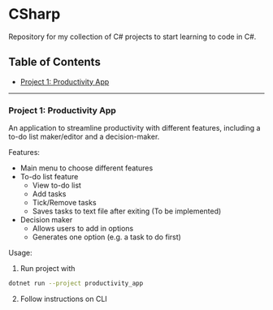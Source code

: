 # CSharp
Repository for my collection of C# projects to start learning to code in C#.

## Table of Contents
- [Project 1: Productivity App](https://github.com/Kairos-T/CSharpProductivity/blob/main/main.cs)

***

### Project 1: Productivity App
An application to streamline productivity with different features, including a to-do list maker/editor and a decision-maker.

Features:
- Main menu to choose different features
- To-do list feature
  - View to-do list
  - Add tasks
  - Tick/Remove tasks
  - Saves tasks to text file after exiting (To be implemented)
- Decision maker
  - Allows users to add in options
  - Generates one option (e.g. a task to do first)

Usage:
1. Run project with
```bash
dotnet run --project productivity_app
```
2. Follow instructions on CLI